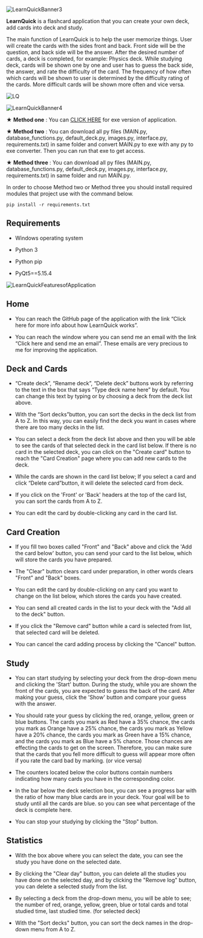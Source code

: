 ![LearnQuickBanner3](https://user-images.githubusercontent.com/85064536/131658944-b76d3550-a437-44d0-9892-ba7ccd3f61af.jpg)


**LearnQuick** is a flashcard application that you can create your own deck, add cards into deck and study.

The main function of LearnQuick is to help the user memorize things. User will create the cards with the sides front and back. Front side will be the question, and back side will be the answer. After the desired number of cards, a deck is completed, for example: Physics deck. While studying deck, cards will be shown one by one and user has to guess the back side, the answer, and rate the difficulty of the card. The frequency of how often which cards will be shown to user is determined by the difficulty rating of the cards. More difficult cards will be shown more often and vice versa.


![LQ](https://user-images.githubusercontent.com/85064536/131725543-a89bb873-e2f8-4c0b-a5e7-3928c698ace7.gif)


![LearnQuickBanner4](https://user-images.githubusercontent.com/85064536/131624607-5ef66562-a032-4f09-80f8-62255529e1bd.jpg)

★ **Method one** : You can [CLICK HERE](https://github.com/mehmetguduk/LearnQuick/releases/tag/Exe) for exe version of application.

★ **Method two** : You can download all py files (MAIN.py, database_functions.py, default_deck.py, images.py, interface.py, requirements.txt) in same folder and convert MAIN.py to exe with any py to exe converter. Then you can run that exe to get access. 

★ **Method three** : You can download all py files (MAIN.py, database_functions.py, default_deck.py, images.py, interface.py, requirements.txt) in same folder and run MAIN.py. 

In order to choose Method two or Method three you should install required modules that project use with the command below.

```pip install -r requirements.txt```

## Requirements

- Windows operating system

- Python 3

- Python pip

- PyQt5==5.15.4 


![LearnQuickFeaturesofApplication](https://user-images.githubusercontent.com/85064536/131647525-4150c61d-7f3b-42c6-9da9-422ebcc3925c.jpg)


## Home

- You can reach the GitHub page of the application with the link “Click here for more info about how LearnQuick works”. 

- You can reach the window where you can send me an email with the link “Click here and send me an email”. These emails are very precious to me for improving the application.


## Deck and Cards

-	“Create deck”, “Rename deck”, “Delete deck” buttons work by referring to the text in the box that says “Type deck name here” by default. You can change this text by typing or by choosing a deck from the deck list above. 

-	With the “Sort decks”button, you can sort the decks in the deck list from A to Z. In this way, you can easily find the deck you want in cases where there are too many decks in the list.

-	You can select a deck from the deck list above and then you will be able to see the cards of that selected deck in the card list below. If there is no card in the selected deck, you can click on the "Create card" button to reach the "Card Creation" page where you can add new cards to the deck.

-	While the cards are shown in the card list below; If you select a card and click “Delete card”button, it will delete the selected card from deck.

-	If you click on the 'Front' or 'Back' headers at the top of the card list, you can sort the cards from A to Z.

- You can edit the card by double-clicking any card in the card list.


## Card Creation

-	If you fill two boxes called "Front" and "Back" above and click the 'Add the card below' button, you can send your card to the list below, which will store the cards you have prepared. 

-	The "Clear" button clears card under preparation, in other words clears "Front" and "Back" boxes.

-	You can edit the card by double-clicking on any card you want to change on the list below, which stores the cards you have created. 

-	You can send all created cards in the list to your deck with the "Add all to the deck" button.

-	If you click the "Remove card" button while a card is selected from list, that selected card will be deleted.

-	You can cancel the card adding process by clicking the "Cancel" button.


## Study

-	You can start studying by selecting your deck from the drop-down menu and clicking the 'Start' button. During the study, while you are shown the front of the cards, you are expected to guess the back of the card. After making your guess, click the 'Show' button and compare your guess with the answer.

-	You should rate your guess by clicking the red, orange, yellow, green or blue buttons. The cards you mark as Red have a 35% chance, the cards you mark as Orange have a 25% chance, the cards you mark as Yellow have a 20% chance, the cards you mark as Green have a 15% chance, and the cards you mark as Blue have a 5% chance. Those chances are effecting the cards to get on the screen.  Therefore, you can make sure that the cards that you fell more difficult to guess will appear more often if you rate the card bad by marking. (or vice versa)

-	The counters located below the color buttons contain numbers indicating how many cards you have in the corresponding color.

-	In the bar below the deck selection box, you can see a progress bar with the ratio of how many blue cards are in your deck. Your goal will be to study until all the cards are blue. so you can see what percentage of the deck is complete here.

-	You can stop your studying by clicking the "Stop" button.


## Statistics

-	With the box above where you can select the date, you can see the study you have done on the selected date. 

-	By clicking the "Clear day" button, you can delete all the studies you have done on the selected day, and by clicking the "Remove log" button, you can delete a selected study from the list.

-	By selecting a deck from the drop-down menu, you will be able to see; the number of red, orange, yellow, green, blue or total cards and total studied time, last studied time. (for selected deck)

-	With the "Sort decks" button, you can sort the deck names in the drop-down menu from A to Z.

